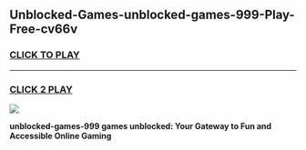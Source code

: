 
## Unblocked-Games-unblocked-games-999-Play-Free-cv66v
<h3>
<a href="https://premium76.site?title=unblocked-games-999&ref=09A">CLICK TO PLAY</a></h3>
<hr>

<h3>
<a href="https://premium76.site?title=unblocked-games-999&ref=09A">CLICK 2 PLAY</a>
  
</h3>

<a href="https://premium76.site?title=unblocked-games-999&ref=09A"><img src="https://clearcache.store/games.png"></a>


**unblocked-games-999 games unblocked: Your Gateway to Fun and Accessible Online Gaming**

